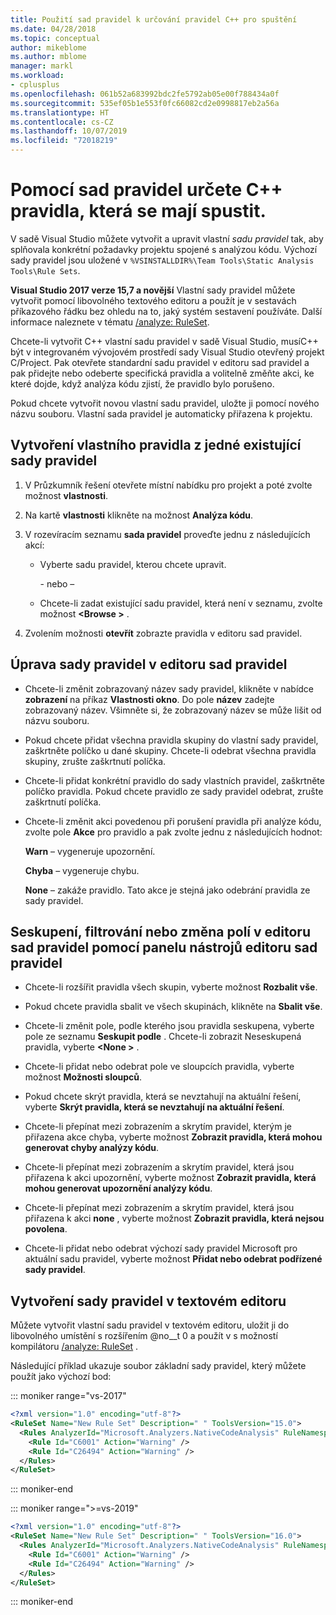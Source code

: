 ```yaml
---
title: Použití sad pravidel k určování pravidel C++ pro spuštění
ms.date: 04/28/2018
ms.topic: conceptual
author: mikeblome
ms.author: mblome
manager: markl
ms.workload:
- cplusplus
ms.openlocfilehash: 061b52a683992bdc2fe5792ab05e00f788434a0f
ms.sourcegitcommit: 535ef05b1e553f0fc66082cd2e0998817eb2a56a
ms.translationtype: HT
ms.contentlocale: cs-CZ
ms.lasthandoff: 10/07/2019
ms.locfileid: "72018219"
---
```

# <a name="use-rule-sets-to-specify-the-c-rules-to-run"></a>Pomocí sad pravidel určete C++ pravidla, která se mají spustit.

V sadě Visual Studio můžete vytvořit a upravit vlastní *sadu pravidel* tak, aby splňovala konkrétní požadavky projektu spojené s analýzou kódu. Výchozí sady pravidel jsou uložené v `%VSINSTALLDIR%\Team Tools\Static Analysis Tools\Rule Sets`.

**Visual Studio 2017 verze 15,7 a novější** Vlastní sady pravidel můžete vytvořit pomocí libovolného textového editoru a použít je v sestavách příkazového řádku bez ohledu na to, jaký systém sestavení používáte. Další informace naleznete v tématu [/analyze: RuleSet](/cpp/build/reference/analyze-code-analysis).

Chcete-li vytvořit C++ vlastní sadu pravidel v sadě Visual Studio, musíC++ být v integrovaném vývojovém prostředí sady Visual Studio otevřený projekt C/Project. Pak otevřete standardní sadu pravidel v editoru sad pravidel a pak přidejte nebo odeberte specifická pravidla a volitelně změňte akci, ke které dojde, když analýza kódu zjistí, že pravidlo bylo porušeno.

Pokud chcete vytvořit novou vlastní sadu pravidel, uložte ji pomocí nového názvu souboru. Vlastní sada pravidel je automaticky přiřazena k projektu.

## <a name="to-create-a-custom-rule-from-a-single-existing-rule-set"></a>Vytvoření vlastního pravidla z jedné existující sady pravidel

1. V Průzkumník řešení otevřete místní nabídku pro projekt a poté zvolte možnost **vlastnosti**.

2. Na kartě **vlastnosti** klikněte na možnost **Analýza kódu**.

3. V rozevíracím seznamu **sada pravidel** proveďte jednu z následujících akcí:

   - Vyberte sadu pravidel, kterou chcete upravit.

     \- nebo –

   - Chcete-li zadat existující sadu pravidel, která není v seznamu, zvolte možnost **\<Browse >** .

4. Zvolením možnosti **otevřít** zobrazte pravidla v editoru sad pravidel.

## <a name="to-modify-a-rule-set-in-the-rule-set-editor"></a>Úprava sady pravidel v editoru sad pravidel

- Chcete-li změnit zobrazovaný název sady pravidel, klikněte v nabídce **zobrazení** na příkaz **Vlastnosti okno**. Do pole **název** zadejte zobrazovaný název. Všimněte si, že zobrazovaný název se může lišit od názvu souboru.

- Pokud chcete přidat všechna pravidla skupiny do vlastní sady pravidel, zaškrtněte políčko u dané skupiny. Chcete-li odebrat všechna pravidla skupiny, zrušte zaškrtnutí políčka.

- Chcete-li přidat konkrétní pravidlo do sady vlastních pravidel, zaškrtněte políčko pravidla. Pokud chcete pravidlo ze sady pravidel odebrat, zrušte zaškrtnutí políčka.

- Chcete-li změnit akci povedenou při porušení pravidla při analýze kódu, zvolte pole **Akce** pro pravidlo a pak zvolte jednu z následujících hodnot:

     **Warn** – vygeneruje upozornění.

     **Chyba** – vygeneruje chybu.

     **None** – zakáže pravidlo. Tato akce je stejná jako odebrání pravidla ze sady pravidel.

## <a name="to-group-filter-or-change-the-fields-in-the-rule-set-editor-by-using-the-rule-set-editor-toolbar"></a>Seskupení, filtrování nebo změna polí v editoru sad pravidel pomocí panelu nástrojů editoru sad pravidel

- Chcete-li rozšířit pravidla všech skupin, vyberte možnost **Rozbalit vše**.

- Pokud chcete pravidla sbalit ve všech skupinách, klikněte na **Sbalit vše**.

- Chcete-li změnit pole, podle kterého jsou pravidla seskupena, vyberte pole ze seznamu **Seskupit podle** . Chcete-li zobrazit Neseskupená pravidla, vyberte **\<None >** .

- Chcete-li přidat nebo odebrat pole ve sloupcích pravidla, vyberte možnost **Možnosti sloupců**.

- Pokud chcete skrýt pravidla, která se nevztahují na aktuální řešení, vyberte **Skrýt pravidla, která se nevztahují na aktuální řešení**.

- Chcete-li přepínat mezi zobrazením a skrytím pravidel, kterým je přiřazena akce chyba, vyberte možnost **Zobrazit pravidla, která mohou generovat chyby analýzy kódu**.

- Chcete-li přepínat mezi zobrazením a skrytím pravidel, která jsou přiřazena k akci upozornění, vyberte možnost **Zobrazit pravidla, která mohou generovat upozornění analýzy kódu**.

- Chcete-li přepínat mezi zobrazením a skrytím pravidel, která jsou přiřazena k akci **none** , vyberte možnost **Zobrazit pravidla, která nejsou povolena**.

- Chcete-li přidat nebo odebrat výchozí sady pravidel Microsoft pro aktuální sadu pravidel, vyberte možnost **Přidat nebo odebrat podřízené sady pravidel**.

## <a name="to-create-a-rule-set-in-a-text-editor"></a>Vytvoření sady pravidel v textovém editoru

Můžete vytvořit vlastní sadu pravidel v textovém editoru, uložit ji do libovolného umístění s rozšířením @no__t 0 a použít v s možností kompilátoru [/analyze: RuleSet](/cpp/build/reference/analyze-code-analysis) .

Následující příklad ukazuje soubor základní sady pravidel, který můžete použít jako výchozí bod:

::: moniker range="vs-2017"

```xml
<?xml version="1.0" encoding="utf-8"?>
<RuleSet Name="New Rule Set" Description=" " ToolsVersion="15.0">
  <Rules AnalyzerId="Microsoft.Analyzers.NativeCodeAnalysis" RuleNamespace="Microsoft.Rules.Native">
    <Rule Id="C6001" Action="Warning" />
    <Rule Id="C26494" Action="Warning" />
  </Rules>
</RuleSet>
```

::: moniker-end

::: moniker range=">=vs-2019"

```xml
<?xml version="1.0" encoding="utf-8"?>
<RuleSet Name="New Rule Set" Description=" " ToolsVersion="16.0">
  <Rules AnalyzerId="Microsoft.Analyzers.NativeCodeAnalysis" RuleNamespace="Microsoft.Rules.Native">
    <Rule Id="C6001" Action="Warning" />
    <Rule Id="C26494" Action="Warning" />
  </Rules>
</RuleSet>
```

::: moniker-end
